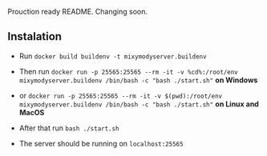Prouction ready README.
Changing soon.

## Instalation
- Run `docker build buildenv -t mixymodyserver.buildenv`
- Then run `docker run -p 25565:25565 --rm -it -v %cd%:/root/env mixymodyserver.buildenv /bin/bash -c "bash ./start.sh"` **on Windows**
- or `docker run -p 25565:25565 --rm -it -v $(pwd):/root/env mixymodyserver.buildenv /bin/bash -c "bash ./start.sh"` **on Linux and MacOS**

- After that run `bash ./start.sh`
- The server should be running on `localhost:25565`